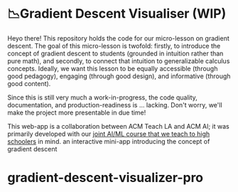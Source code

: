 # 📉Gradient Descent Visualiser (WIP)

Heyo there! This repository holds the code for our micro-lesson on gradient descent. The goal of this micro-lesson is twofold: firstly, to introduce the concept of gradient descent to students (grounded in intuition rather than pure math), and secondly, to connect that intuition to generalizable calculus concepts. Ideally, we want this lesson to be equally accessible (through good pedagogy), engaging (through good design), and informative (through good content).

Since this is still very much a work-in-progress, the code quality, documentation, and production-readiness is ... lacking. Don't worry, we'll make the project more presentable in due time!

This web-app is a collaboration between ACM Teach LA and ACM AI; it was primarily developed with our [joint AI/ML course that we teach to high schoolers](https://teachla.uclaacm.com/about) in mind. 
an interactive mini-app introducing the concept of gradient descent
# gradient-descent-visualizer-pro
